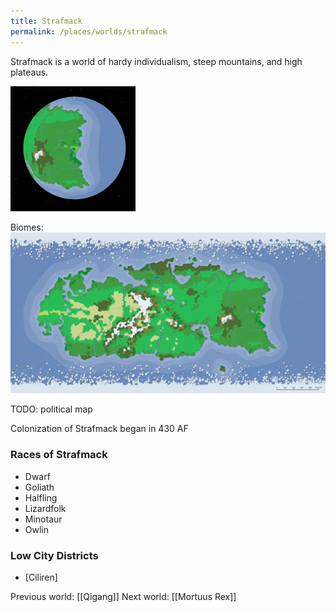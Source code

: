 ```yaml
---
title: Strafmack
permalink: /places/worlds/strafmack
---
```

Strafmack is a world of hardy individualism, steep mountains, and high plateaus.

![Strafmack from Orbit](../../assets/img/strafmack-orbit.gif)

Biomes:
![Strafmack Biomes](../../assets/img/strafmack-biomes.png)

TODO: political map

Colonization of Strafmack began in 430 AF

### Races of Strafmack
- Dwarf
- Goliath
- Halfling
- Lizardfolk
- Minotaur
- Owlin

### Low City Districts
- [Ciliren]

Previous world: [[Qigang]]
Next world: [[Mortuus Rex]]